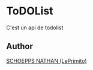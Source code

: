 # ToDOList
C'est un api de todolist

## Author
[SCHOEPPS NATHAN (LePrimito)](https://github.com/LePrimito)
